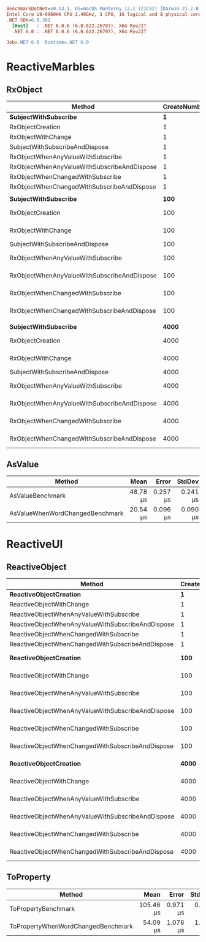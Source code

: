 ``` ini

BenchmarkDotNet=v0.13.1, OS=macOS Monterey 12.1 (21C52) [Darwin 21.2.0]
Intel Core i9-9980HK CPU 2.40GHz, 1 CPU, 16 logical and 8 physical cores
.NET SDK=6.0.301
  [Host]   : .NET 6.0.6 (6.0.622.26707), X64 RyuJIT
  .NET 6.0 : .NET 6.0.6 (6.0.622.26707), X64 RyuJIT

Job=.NET 6.0  Runtime=.NET 6.0  

```

# ReactiveMarbles

## RxObject
|                                      Method | CreateNumber |             Mean |           Error |           StdDev |  Ratio | RatioSD |     Gen 0 |     Gen 1 |     Gen 2 |    Allocated |
|-------------------------------------------- |------------- |-----------------:|----------------:|-----------------:|-------:|--------:|----------:|----------:|----------:|-------------:|
|                        **SubjectWithSubscribe** |            **1** |         **163.8 ns** |         **0.80 ns** |          **0.67 ns** |   **1.00** |    **0.00** |    **0.0353** |         **-** |         **-** |        **296 B** |
|                            RxObjectCreation |            1 |      15,404.8 ns |       132.73 ns |        124.16 ns |  94.02 |    1.04 |    0.8240 |    0.1221 |         - |      7,001 B |
|                          RxObjectWithChange |            1 |      16,066.7 ns |       125.85 ns |        111.57 ns |  98.04 |    0.84 |    0.8240 |    0.1221 |         - |      7,049 B |
|              SubjectWithSubscribeAndDispose |            1 |         261.4 ns |         2.52 ns |          2.36 ns |   1.59 |    0.01 |    0.0534 |         - |         - |        448 B |
|           RxObjectWhenAnyValueWithSubscribe |            1 |      34,874.8 ns |       375.44 ns |        332.82 ns | 212.98 |    1.79 |    1.4038 |    0.2441 |         - |     12,122 B |
| RxObjectWhenAnyValueWithSubscribeAndDispose |            1 |      35,340.0 ns |       664.53 ns |        711.04 ns | 216.44 |    5.44 |    1.4648 |    0.2441 |         - |     12,274 B |
|            RxObjectWhenChangedWithSubscribe |            1 |      24,372.1 ns |       152.84 ns |        135.49 ns | 148.72 |    0.98 |    1.1597 |    0.2136 |         - |      9,912 B |
|  RxObjectWhenChangedWithSubscribeAndDispose |            1 |      24,027.8 ns |       152.85 ns |        135.50 ns | 146.63 |    0.85 |    1.1902 |    0.1831 |         - |     10,066 B |
|                                             |              |                  |                 |                  |        |         |           |           |           |              |
|                        **SubjectWithSubscribe** |          **100** |       **8,490.2 ns** |        **22.88 ns** |         **19.11 ns** |   **1.00** |    **0.00** |    **1.8311** |    **0.0916** |         **-** |     **15,344 B** |
|                            RxObjectCreation |          100 |   1,601,101.5 ns |     7,304.69 ns |      6,099.75 ns | 188.58 |    0.89 |   80.0781 |   31.2500 |         - |    685,594 B |
|                          RxObjectWithChange |          100 |   1,579,546.5 ns |    11,572.24 ns |     10,824.68 ns | 185.91 |    1.28 |   82.0313 |   35.1563 |         - |    690,462 B |
|              SubjectWithSubscribeAndDispose |          100 |      12,877.0 ns |        30.04 ns |         25.08 ns |   1.52 |    0.01 |    2.0905 |    0.1068 |         - |     17,600 B |
|           RxObjectWhenAnyValueWithSubscribe |          100 |   2,942,318.0 ns |    25,730.88 ns |     24,068.68 ns | 346.52 |    3.47 |  140.6250 |   66.4063 |         - |  1,197,315 B |
| RxObjectWhenAnyValueWithSubscribeAndDispose |          100 |   3,043,304.2 ns |    16,970.28 ns |     15,874.01 ns | 358.35 |    2.17 |  140.6250 |   70.3125 |         - |  1,199,888 B |
|            RxObjectWhenChangedWithSubscribe |          100 |   2,412,206.3 ns |    20,327.44 ns |     19,014.30 ns | 284.45 |    2.21 |  113.2813 |   42.9688 |         - |    976,616 B |
|  RxObjectWhenChangedWithSubscribeAndDispose |          100 |   2,293,934.2 ns |    13,820.20 ns |     12,927.42 ns | 270.23 |    1.50 |  113.2813 |   54.6875 |         - |    978,872 B |
|                                             |              |                  |                 |                  |        |         |           |           |           |              |
|                        **SubjectWithSubscribe** |         **4000** |     **395,955.1 ns** |     **2,439.15 ns** |      **2,162.24 ns** |   **1.00** |    **0.00** |   **72.2656** |   **31.7383** |         **-** |    **608,144 B** |
|                            RxObjectCreation |         4000 | 121,556,272.3 ns | 1,393,992.12 ns |  1,303,941.09 ns | 306.69 |    4.38 | 3600.0000 | 1400.0000 |  400.0000 | 27,429,170 B |
|                          RxObjectWithChange |         4000 | 133,998,168.1 ns | 2,663,042.36 ns |  6,172,005.62 ns | 331.52 |   19.73 | 3750.0000 | 1500.0000 |  500.0000 | 27,622,806 B |
|              SubjectWithSubscribeAndDispose |         4000 |     593,221.8 ns |    11,081.81 ns |     11,380.20 ns |   1.50 |    0.03 |   80.0781 |   33.2031 |         - |    674,009 B |
|           RxObjectWhenAnyValueWithSubscribe |         4000 | 249,498,696.7 ns | 4,984,701.60 ns |  3,891,727.13 ns | 630.13 |   11.25 | 6500.0000 | 3000.0000 | 1000.0000 | 47,911,968 B |
| RxObjectWhenAnyValueWithSubscribeAndDispose |         4000 | 246,374,019.5 ns | 4,739,604.23 ns | 12,149,417.59 ns | 621.43 |   28.42 | 6500.0000 | 3000.0000 | 1000.0000 | 47,976,152 B |
|            RxObjectWhenChangedWithSubscribe |         4000 | 136,864,129.7 ns | 2,564,240.52 ns |  2,398,592.17 ns | 344.97 |    6.14 | 4000.0000 | 1000.0000 |         - | 39,026,848 B |
|  RxObjectWhenChangedWithSubscribeAndDispose |         4000 | 139,549,864.6 ns | 1,878,092.90 ns |  1,664,880.44 ns | 352.44 |    4.24 | 4000.0000 | 1000.0000 |         - | 39,173,744 B |

## AsValue

|                             Method |      Mean |    Error |   StdDev | Ratio | RatioSD |  Gen 0 |  Gen 1 | Allocated |
|----------------------------------- |----------:|---------:|---------:|------:|--------:|-------:|-------:|----------:|
|                   AsValueBenchmark |  48.78 μs | 0.257 μs | 0.241 μs |  1.00 |    0.00 | 1.8311 | 0.3662 |     15 KB |
|    AsValueWhenWordChangedBenchmark |  20.54 μs | 0.096 μs | 0.090 μs |  0.42 |    0.00 | 0.7935 | 0.1221 |      7 KB |


# ReactiveUI

## ReactiveObject
|                                            Method | CreateNumber |          Mean |        Error |        StdDev |        Median |     Gen 0 |     Gen 1 |     Gen 2 | Allocated |
|-------------------------------------------------- |------------- |--------------:|-------------:|--------------:|--------------:|----------:|----------:|----------:|----------:|
|                            **ReactiveObjectCreation** |            **1** |      **35.28 μs** |     **0.628 μs** |      **0.838 μs** |      **35.01 μs** |    **1.5259** |    **0.1831** |    **0.0610** |     **12 KB** |
|                          ReactiveObjectWithChange |            1 |      35.50 μs |     0.639 μs |      0.534 μs |      35.63 μs |    1.5259 |    0.1831 |    0.0610 |     13 KB |
|           ReactiveObjectWhenAnyValueWithSubscribe |            1 |      47.36 μs |     0.918 μs |      1.057 μs |      46.83 μs |    2.0142 |    0.3662 |    0.1221 |     16 KB |
| ReactiveObjectWhenAnyValueWithSubscribeAndDispose |            1 |      46.78 μs |     0.342 μs |      0.320 μs |      46.78 μs |    2.0142 |    0.3662 |    0.1221 |     17 KB |
|            ReactiveObjectWhenChangedWithSubscribe |            1 |      55.65 μs |     0.338 μs |      0.316 μs |      55.68 μs |    2.0752 |    0.3662 |    0.1221 |     17 KB |
|  ReactiveObjectWhenChangedWithSubscribeAndDispose |            1 |      54.58 μs |     0.340 μs |      0.318 μs |      54.66 μs |    2.1362 |    0.3662 |    0.1221 |     18 KB |
|                            **ReactiveObjectCreation** |          **100** |   **3,734.45 μs** |    **29.458 μs** |     **24.599 μs** |   **3,734.25 μs** |  **148.4375** |   **70.3125** |   **15.6250** |  **1,234 KB** |
|                          ReactiveObjectWithChange |          100 |   3,796.80 μs |    75.653 μs |    119.994 μs |   3,776.35 μs |  152.3438 |   66.4063 |   15.6250 |  1,266 KB |
|           ReactiveObjectWhenAnyValueWithSubscribe |          100 |   5,070.60 μs |    99.147 μs |    286.062 μs |   4,988.22 μs |  195.3125 |   78.1250 |   15.6250 |  1,633 KB |
| ReactiveObjectWhenAnyValueWithSubscribeAndDispose |          100 |   5,230.51 μs |    72.298 μs |     64.090 μs |   5,230.02 μs |  195.3125 |   93.7500 |   39.0625 |  1,637 KB |
|            ReactiveObjectWhenChangedWithSubscribe |          100 |   5,291.38 μs |    87.529 μs |     77.592 μs |   5,306.46 μs |  210.9375 |  101.5625 |   39.0625 |  1,723 KB |
|  ReactiveObjectWhenChangedWithSubscribeAndDispose |          100 |   5,160.44 μs |    39.409 μs |     32.908 μs |   5,153.08 μs |  210.9375 |  101.5625 |   31.2500 |  1,726 KB |
|                            **ReactiveObjectCreation** |         **4000** | **274,614.27 μs** | **3,976.521 μs** |  **4,419.892 μs** | **272,998.57 μs** | **7000.0000** | **3000.0000** | **1000.0000** | **49,307 KB** |
|                          ReactiveObjectWithChange |         4000 | 262,808.06 μs | 5,248.733 μs |  5,154.958 μs | 262,669.73 μs | 7000.0000 | 3000.0000 | 1000.0000 | 50,742 KB |
|           ReactiveObjectWhenAnyValueWithSubscribe |         4000 | 371,405.46 μs | 7,269.827 μs | 12,922.110 μs | 368,357.67 μs | 9000.0000 | 4000.0000 | 1000.0000 | 65,274 KB |
| ReactiveObjectWhenAnyValueWithSubscribeAndDispose |         4000 | 342,062.91 μs | 8,536.027 μs | 25,168.668 μs | 344,686.07 μs | 9000.0000 | 4000.0000 | 1000.0000 | 65,490 KB |
|            ReactiveObjectWhenChangedWithSubscribe |         4000 | 371,596.61 μs | 7,155.489 μs | 10,927.188 μs | 375,727.41 μs | 9000.0000 | 4000.0000 | 1000.0000 | 68,876 KB |
|  ReactiveObjectWhenChangedWithSubscribeAndDispose |         4000 | 369,832.81 μs | 7,322.658 μs | 10,501.937 μs | 374,104.44 μs | 9000.0000 | 4000.0000 | 1000.0000 | 68,941 KB |


## ToProperty
|                             Method |      Mean |    Error |   StdDev | Ratio | RatioSD |  Gen 0 |  Gen 1 | Allocated |
|----------------------------------- |----------:|---------:|---------:|------:|--------:|-------:|-------:|----------:|
|                ToPropertyBenchmark | 105.46 μs | 0.971 μs | 0.860 μs |  2.16 |    0.02 | 2.9297 | 0.4883 |     25 KB |
| ToPropertyWhenWordChangedBenchmark |  54.09 μs | 1.078 μs | 1.580 μs |  1.12 |    0.03 | 1.5869 | 0.2441 |     13 KB |